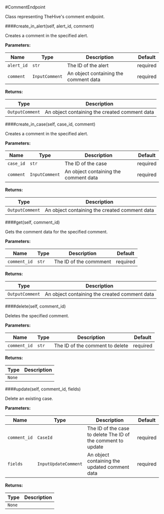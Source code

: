 #CommentEndpoint

Class representing TheHive's comment endpoint.


####create_in_alert(self, alert_id, comment)

Creates a comment in the specified alert.

**Parameters:**

|Name                |Type                          |Description                                    |Default|
|--------------------|------------------------------|-----------------------------------------------|-----------------|
|```alert_id```      |```str```                     |The ID of the alert                            |required         |
|```comment```       |```InputComment```            |An object containing the comment data          |required         |

           
**Returns:**

|Type                      |Description                                    
|-------------------------|-----------------------------------------------|
|```OutputComment```      |An object containing the created comment data  |      



####create_in_case(self, case_id, comment)

Creates a comment in the specified alert.

**Parameters:**

|Name                |Type                          |Description                                    |Default|
|--------------------|------------------------------|-----------------------------------------------|-----------------|
|```case_id```       |```str```                     |The ID of the case                             |required         |
|```comment```       |```InputComment```            |An object containing the comment data          |required         |

           
**Returns:**

|Type                      |Description                                    
|-------------------------|-----------------------------------------------|
|```OutputComment```      |An object containing the created comment data  |      


####get(self, comment_id)

Gets the comment data for the specified comment.

**Parameters:**

|Name                |Type                          |Description                                    |Default|
|--------------------|------------------------------|-----------------------------------------------|-----------------|
|```comment_id```    |```str```                     |The ID of the commment                         |required         |

           
**Returns:**

|Type                     |Description                                    
|-------------------------|-----------------------------------------------|
|```OutputComment```      |An object containing the created comment data  |   



####delete(self, comment_id)

Deletes the specified comment.

**Parameters:**

|Name                |Type                          |Description                                    |Default|
|--------------------|------------------------------|-----------------------------------------------|-----------------|
|```comment_id```    |```str```                     |The ID of the comment to delete                |required         |
           
**Returns:**

|Type                      |Description                                    
|-------------------------|-----------------------------------------------|
|```None```               |                                               |  



####update(self, comment_id, fields)

Delete an existing case.

**Parameters:**

|Name                |Type                          |Description                                    |Default|
|--------------------|------------------------------|-----------------------------------------------|-----------------|
|```comment_id```    |```CaseId```                  |The ID of the case to delete The ID of the comment to update                                                                                              |required         |
|```fields```        |```InputUpdateComment```      | An object containing the updated comment data |required         |
      
**Returns:**

|Type                     |Description                                    
|-------------------------|-----------------------------------------------|
|```None```               |                                               |  
